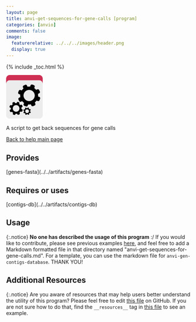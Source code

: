 ```yaml
---
layout: page 
title: anvi-get-sequences-for-gene-calls [program]
categories: [anvio]
comments: false
image:
  featurerelative: ../../../images/header.png
  display: true
---
```



{% include _toc.html %}


<img src="../../images/icons/PROGRAM.png" alt="PROGRAM" style="width:100px; border:none" />

A script to get back sequences for gene calls

[Back to help main page](../../)

## Provides

<p style="text-align: left" markdown="1"><span class="artifact-p">[genes-fasta](../../artifacts/genes-fasta)</span></p>

## Requires or uses

<p style="text-align: left" markdown="1"><span class="artifact-r">[contigs-db](../../artifacts/contigs-db)</span></p>

## Usage


{:.notice}
**No one has described the usage of this program** :/ If you would like to contribute, please see previous examples [here](https://github.com/merenlab/anvio/tree/master/anvio/docs/programs), and feel free to add a Markdown formatted file in that directory named "anvi-get-sequences-for-gene-calls.md". For a template, you can use the markdown file for `anvi-gen-contigs-database`. THANK YOU!


## Additional Resources



{:.notice}
Are you aware of resources that may help users better understand the utility of this program? Please feel free to edit [this file](https://github.com/merenlab/anvio/tree/master/bin/anvi-get-sequences-for-gene-calls) on GitHub. If you are not sure how to do that, find the `__resources__` tag in [this file](https://github.com/merenlab/anvio/blob/master/bin/anvi-interactive) to see an example.
